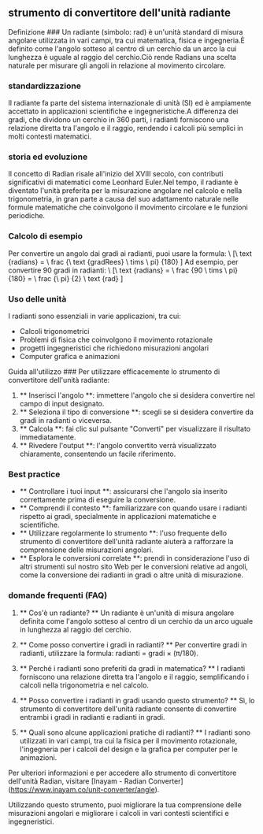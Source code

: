 ## strumento di convertitore dell'unità radiante

Definizione ###
Un radiante (simbolo: rad) è un'unità standard di misura angolare utilizzata in vari campi, tra cui matematica, fisica e ingegneria.È definito come l'angolo sotteso al centro di un cerchio da un arco la cui lunghezza è uguale al raggio del cerchio.Ciò rende Radians una scelta naturale per misurare gli angoli in relazione al movimento circolare.

### standardizzazione
Il radiante fa parte del sistema internazionale di unità (SI) ed è ampiamente accettato in applicazioni scientifiche e ingegneristiche.A differenza dei gradi, che dividono un cerchio in 360 parti, i radianti forniscono una relazione diretta tra l'angolo e il raggio, rendendo i calcoli più semplici in molti contesti matematici.

### storia ed evoluzione
Il concetto di Radian risale all'inizio del XVIII secolo, con contributi significativi di matematici come Leonhard Euler.Nel tempo, il radiante è diventato l'unità preferita per la misurazione angolare nel calcolo e nella trigonometria, in gran parte a causa del suo adattamento naturale nelle formule matematiche che coinvolgono il movimento circolare e le funzioni periodiche.

### Calcolo di esempio
Per convertire un angolo dai gradi ai radianti, puoi usare la formula:
\ [\ text {radians} = \ frac {\ text {gradRees} \ tims \ pi} {180} \]
Ad esempio, per convertire 90 gradi in radianti:
\ [\ text {radians} = \ frac {90 \ tims \ pi} {180} = \ frac {\ pi} {2} \ text {rad} \]

### Uso delle unità
I radianti sono essenziali in varie applicazioni, tra cui:
- Calcoli trigonometrici
- Problemi di fisica che coinvolgono il movimento rotazionale
- progetti ingegneristici che richiedono misurazioni angolari
- Computer grafica e animazioni

Guida all'utilizzo ###
Per utilizzare efficacemente lo strumento di convertitore dell'unità radiante:
1. ** Inserisci l'angolo **: immettere l'angolo che si desidera convertire nel campo di input designato.
2. ** Seleziona il tipo di conversione **: scegli se si desidera convertire da gradi in radianti o viceversa.
3. ** Calcola **: fai clic sul pulsante "Converti" per visualizzare il risultato immediatamente.
4. ** Rivedere l'output **: l'angolo convertito verrà visualizzato chiaramente, consentendo un facile riferimento.

### Best practice
- ** Controllare i tuoi input **: assicurarsi che l'angolo sia inserito correttamente prima di eseguire la conversione.
- ** Comprendi il contesto **: familiarizzare con quando usare i radianti rispetto ai gradi, specialmente in applicazioni matematiche e scientifiche.
- ** Utilizzare regolarmente lo strumento **: l'uso frequente dello strumento di convertitore dell'unità radiante aiuterà a rafforzare la comprensione delle misurazioni angolari.
- ** Esplora le conversioni correlate **: prendi in considerazione l'uso di altri strumenti sul nostro sito Web per le conversioni relative ad angoli, come la conversione dei radianti in gradi o altre unità di misurazione.

### domande frequenti (FAQ)

1. ** Cos'è un radiante? **
Un radiante è un'unità di misura angolare definita come l'angolo sotteso al centro di un cerchio da un arco uguale in lunghezza al raggio del cerchio.

2. ** Come posso convertire i gradi in radianti? **
Per convertire gradi in radianti, utilizzare la formula: radianti = gradi × (π/180).

3. ** Perché i radianti sono preferiti da gradi in matematica? **
I radianti forniscono una relazione diretta tra l'angolo e il raggio, semplificando i calcoli nella trigonometria e nel calcolo.

4. ** Posso convertire i radianti in gradi usando questo strumento? **
Sì, lo strumento di convertitore dell'unità radiante consente di convertire entrambi i gradi in radianti e radianti in gradi.

5. ** Quali sono alcune applicazioni pratiche di radianti? **
I radianti sono utilizzati in vari campi, tra cui la fisica per il movimento rotazionale, l'ingegneria per i calcoli del design e la grafica per computer per le animazioni.

Per ulteriori informazioni e per accedere allo strumento di convertitore dell'unità Radian, visitare [Inayam - Radian Converter] (https://www.inayam.co/unit-converter/angle).

Utilizzando questo strumento, puoi migliorare la tua comprensione delle misurazioni angolari e migliorare i calcoli in vari contesti scientifici e ingegneristici.